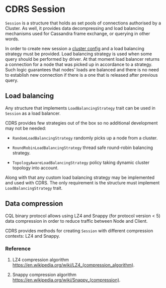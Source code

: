 # CDRS Session

`Session` is a structure that holds as set pools of connections authorised by a Cluster. As well, it provides data decompressing and load balancing mechanisms used for Cassandra frame exchange, or querying in other words.

In order to create new session a [cluster config](./cluster-configuration.md) and a load balancing strategy must be provided. Load balancing strategy is used when some query should be performed by driver. At that moment load balancer returns a connection for a node that was picked up in accordance to a strategy.
Such logic guarantees that nodes' loads are balanced and there is no need to establish new connection if there is a one that is released after previous query.

## Load balancing

Any structure that implements `LoadBalancingStrategy` trait can be used in `Session` as a load balancer.

CDRS provides few strategies out of the box so no additional development may not be needed:

- `RandomLoadBalancingStrategy` randomly picks up a node from a cluster.

- `RoundRobinLoadBalancingStrategy` thread safe round-robin balancing strategy.

- `TopologyAwareLoadBalancingStrategy` policy taking dynamic cluster topology into account.

Along with that any custom load balancing strategy may be implemented and used with CDRS. The only requirement is the structure must implement `LoadBalancingStrategy` trait.

## Data compression

CQL binary protocol allows using LZ4 and Snappy (for protocol version < 5) data compression in order to reduce traffic between Node and Client.

CDRS provides methods for creating `Session` with different compression contexts: LZ4 and Snappy.

### Reference

1. LZ4 compression algorithm https://en.wikipedia.org/wiki/LZ4_(compression_algorithm).

2. Snappy compression algorithm https://en.wikipedia.org/wiki/Snappy_(compression).
